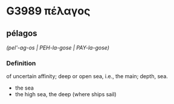 # G3989 πέλαγος

## pélagos

_(pel'-ag-os | PEH-la-gose | PAY-la-gose)_

### Definition

of uncertain affinity; deep or open sea, i.e., the main; depth, sea.

- the sea
- the high sea, the deep (where ships sail)

